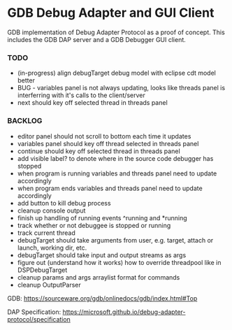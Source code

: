 # GDB Debug Adapter and GUI Client
GDB implementation of Debug Adapter Protocol as a proof of concept. This includes the GDB DAP server and a GDB Debugger GUI client.

### TODO
* (in-progress) align debugTarget debug model with eclipse cdt model better
* BUG - variables panel is not always updating, looks like threads panel is interferring with it's calls to the client/server
* next should key off selected thread in threads panel

### BACKLOG
* editor panel should not scroll to bottom each time it updates
* variables panel should key off thread selected in threads panel
* continue should key off selected thread in threads panel
* add visible label? to denote where in the source code debugger has stopped
* when program is running variables and threads panel need to update accordingly
* when program ends variables and threads panel need to update accordingly
* add button to kill debug process
* cleanup console output
* finish up handling of running events ^running and *running
* track whether or not debuggee is stopped or running
* track current thread
* debugTarget should take arguments from user, e.g. target, attach or launch, working dir, etc.
* debugTarget should take input and output streams as args
* figure out (understand how it works) how to override threadpool like in DSPDebugTarget
* cleanup params and args arraylist format for commands
* cleanup OutputParser

GDB:
https://sourceware.org/gdb/onlinedocs/gdb/index.html#Top

DAP Specification:
https://microsoft.github.io/debug-adapter-protocol/specification
